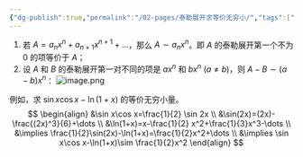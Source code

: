 ```yaml
---
{"dg-publish":true,"permalink":"/02-pages/泰勒展开求等价无穷小/","tags":["personal/blog","math/高等数学/极限"]}
---
```


1. 若 $\displaystyle A=a_{n}x^n+a_{n+1}x^{n+1}+\dots$，那么 $\displaystyle A \sim a_{n}x^n$。即 $A$ 的泰勒展开第一个不为 $0$ 的项等价于 $A$；
2. 设 $A$ 和 $B$ 的泰勒展开第一对不同的项是 $\displaystyle ax^n$ 和 $\displaystyle bx^n$ $\displaystyle (a\neq b)$，则 $\displaystyle A-B\sim(a-b)x^n$：
	![image.png](https://yelanyanyu-img-bed.oss-cn-hangzhou.aliyuncs.com/img/blog/2024/07/20240716161658.png)

例如，求 $\displaystyle \sin x\cos x-\ln(1+x)$ 的等价无穷小量。
$$
\begin{align}
&\sin x\cos x=\frac{1}{2} \sin 2x \\
&\sin(2x)=(2x)-\frac{(2x)^3}{6}+\dots \\
&\ln(1+x)=x-\frac{1}{2} x^2+\frac{1}{3}x^3-\dots \\
&\implies \frac{1}{2}\sin(2x)-\ln(1+x)=\frac{1}{2}x^2+\dots \\
&\implies \sin x\cos x-\ln(1+x)\sim \frac{1}{2}x^2
\end{align}
$$
